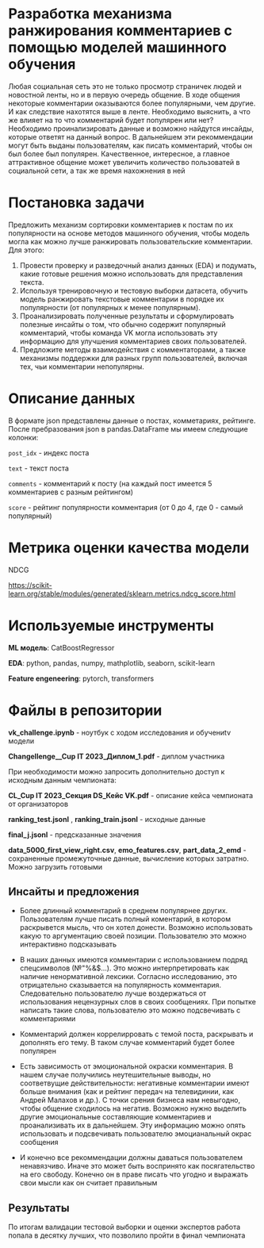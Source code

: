 # Разработка механизма ранжирования комментариев с помощью моделей машинного обучения

Любая социальная сеть это не только просмотр страничек людей и новостной ленты, но и в первую очередь общение. В ходе общения некоторые комментарии оказываются более популярными, чем другие. И как следствие нахотятся выше в ленте. Необходимо выяснить, а что же влияет на то что комментарий будет популярен или нет? Необходимо проинализировать данные и возможно найдутся инсайды, которые ответят на данный вопрос. В дальнейшем эти рекоммендации могут быть выданы пользователям, как писать комментарий, чтобы он был более был популярен. Качественное, интересное, а главное аттрактивное общение может увеличить количество пользоватей в социальной сети, а так же время нахожнения в ней

# Постановка задачи

Предложить механизм сортировки комментариев к постам по их популярности на основе методов
машинного обучения, чтобы модель могла как можно лучше ранжировать пользовательские комментарии.
Для этого:
1. Провеcти проверку и разведочный анализ данных (EDA) и подумать, какие готовые решения можно использовать для представления текста.
2. Используя тренировочную и тестовую выборки датасета, обучить модель ранжировать текстовые комментарии в порядке их популярности (от популярных к менее популярным).
3. Проанализировать полученные результаты и сформулировать полезные инсайты о том, что обычно содержит популярный комментарий, чтобы команда VK могла использовать эту информацию для улучшения комментариев своих пользователей.
4. Предложите методы взаимодействия с комментаторами, а также механизмы поддержки для разных групп пользователей, включая тех, чьи комментарии непопулярны.

# Описание данных

В формате json представлены данные о постах, комметариях, рейтинге.
После пребразования json в pandas.DataFrame мы имеем следующие колонки:

`post_idx` - индекс поста

`text` - текст поста

`comments` - комментарий к посту (на каждый пост имеется 5 комментариев с разным рейтингом)

`score` - рейтинг популярности комментария (от 0 до 4, где 0 - самый популярный)

# Метрика оценки качества модели

NDCG

https://scikit-learn.org/stable/modules/generated/sklearn.metrics.ndcg_score.html



# Используемые инструменты

__ML модель__: CatBoostRegressor

__EDA__: python, pandas, numpy, mathplotlib, seaborn, scikit-learn

__Feature engeneering__: pytorch, transformers


# Файлы в репозитории


__vk_challenge.ipynb__ - ноутбук с ходом исследования и обучениtv модели

__Changellenge__Cup IT 2023_Диплом_1.pdf__ - диплом участника

При необходимости можно запросить дополнительно доступ к исходным данным чемпионата:

__CL_Cup IT 2023_Секция DS_Кейс VK.pdf__ - описание кейса чемпионата от организаторов

__ranking_test.jsonl__ , __ranking_train.jsonl__ - исходные данные

__final_j.jsonl__ - предсказанные значения

__data_5000_first_view_right.csv__,
__emo_features.csv__,
__part_data_2_emd__ - сохраненные промежуточные данные, вычисление которых затратно. Можно загрузить готовыми

## Инсайты и предложения

- Более длинный комментарий в среднем популярнее других. Пользователям лучше писать полный коментарий, в котором раскрывется мысль, что он хотел донести. Возможно использовать какую то аргументацию своей позиции. Пользователю это можно интерактивно подсказывать

- В наших данных имеются комментарии с использованием подряд спецсимволов (№"%&$...). Это можно интерпретировать как наличие ненормативной лексики. Согласно исследованию, это отрицательно сказывается на популярность комментария. Следовательно пользователю лучше воздержаться от использования нецензурных слов в своих сообщениях. При попытке написать такие слова, пользователю это можно подсвечивать с комментариями

- Комментарий должен коррелирровать с темой поста, раскрывать и дополнять его тему. В таком случае комментарий будет более популярен

- Есть зависимость от эмоциональной окраски комментария. В нашем случае получились неутешительные выводы, но соответвущие действительности: негативные комментарии имеют больше внимания (как и рейтинг передач на телевидинии, как Андрей Малахов и др.). С точки срения бизнеса нам невыгодно, чтобы общение сходилось на негатив. Возможно нужно выделить другие эмоциональные составляющие комментариев и проанализивать их в дальнейшем. Эту информацию можно опять использовать и подсвечивать пользователю эмоцианальный окрас сообщения

- И конечно все рекоммендации должны даваться пользователем ненавязчиво. Иначе это может быть воспринято как посягательство на его свободу. Конечно он в праве писать что угодно и выражать свои мысли как он считает правильным

## Результаты

По итогам валидации тестовой выборки и оценки экспертов работа попала в десятку лучших, что позволило пройти в финал чемпионата
